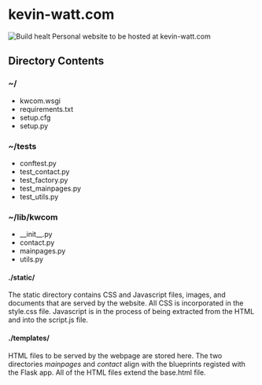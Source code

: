 # kevin-watt.com
![Build healt](https://travis-ci.com/kdwatt15/kwcom.svg?branch=master)
Personal website to be hosted at kevin-watt.com
## Directory Contents
### ~/
* kwcom.wsgi
* requirements.txt
* setup.cfg
* setup.py

### ~/tests
* conftest.py
* test_contact.py
* test_factory.py
* test_mainpages.py
* test_utils.py

### ~/lib/kwcom
* \_\_init\_\_.py
* contact.py
* mainpages.py
* utils.py

#### ./static/
The static directory contains CSS and Javascript files, images, and documents that are served by the website. All CSS is incorporated in the style.css file. Javascript is in the process of being extracted from the HTML and into the script.js file.

#### ./templates/
HTML files to be served by the webpage are stored here. The two directories *mainpages* and *contact* align with the blueprints registed with the Flask app. All of the HTML files extend the base.html file.
